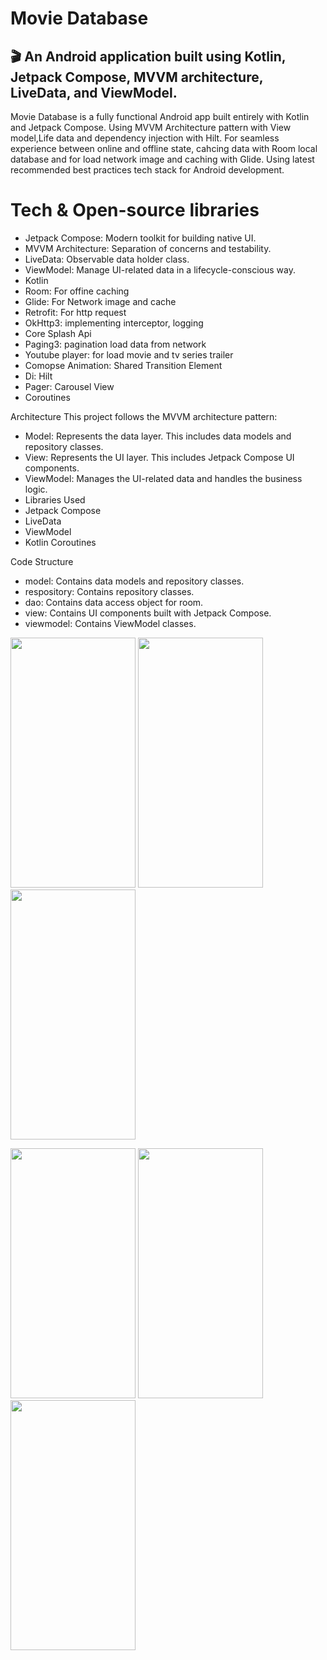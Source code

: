 # Movie Database
## 🎬 An Android application built using Kotlin, Jetpack Compose, MVVM architecture, LiveData, and ViewModel.

Movie Database is a fully functional Android app built entirely with Kotlin and Jetpack Compose. Using MVVM Architecture pattern with View model,Life data and dependency injection with Hilt. For seamless experience between online and offline state, cahcing data with Room local database and for load network image and caching with Glide. Using latest recommended best practices tech stack for Android development. 

# Tech & Open-source libraries
- Jetpack Compose: Modern toolkit for building native UI.
- MVVM Architecture: Separation of concerns and testability.
- LiveData: Observable data holder class.
- ViewModel: Manage UI-related data in a lifecycle-conscious way.
- Kotlin
- Room: For offine caching
- Glide: For Network image and cache
- Retrofit: For http request
- OkHttp3: implementing interceptor, logging
- Core Splash Api
- Paging3: pagination load data from network
- Youtube player: for load movie and tv series trailer
- Comopse Animation: Shared Transition Element
- Di: Hilt
- Pager: Carousel View
- Coroutines

Architecture
This project follows the MVVM architecture pattern:
- Model: Represents the data layer. This includes data models and repository classes.
- View: Represents the UI layer. This includes Jetpack Compose UI components.
- ViewModel: Manages the UI-related data and handles the business logic.
- Libraries Used
- Jetpack Compose
- LiveData
- ViewModel
- Kotlin Coroutines

Code Structure
- model: Contains data models and repository classes.
- respository: Contains repository classes.
- dao: Contains data access object for room.
- view: Contains UI components built with Jetpack Compose.
- viewmodel: Contains ViewModel classes.

<img src="https://github.com/user-attachments/assets/607409ed-3adc-48f7-878c-1646d1492156" width="200" height="400">  <img src="https://github.com/user-attachments/assets/eb320319-60dc-47e0-9af3-d9f12be4db56" width="200" height="400">  <img src="https://github.com/user-attachments/assets/fb5f8016-4070-4d15-9eaf-9567b4988470" width="200" height="400">

<img src="https://github.com/user-attachments/assets/517c2c29-7532-4b05-abb3-c59991ab833e" width="200" height="400">  <img src="https://github.com/user-attachments/assets/e9031c78-d211-40c9-b15d-e6dcc98ca0ed" width="200" height="400">  <img src="https://github.com/user-attachments/assets/9f3aa07d-5b59-466b-beab-fde898ac6e27" width="200" height="400">
